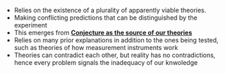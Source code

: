 - Relies on the existence of a plurality of apparently viable theories. 
- Making conflicting predictions that can be distinguished by the experiment 
- This emerges from **[Conjecture as the source of our theories](../notes/Conjecture_as_the_source_of_our_theories)**
- Relies on many prior explanations in addition to the ones being tested, such as theories of how measurement instruments work 
- Theories can contradict each other, but reality has no contradictions, hence every problem signals the inadequacy of our knwoledge 